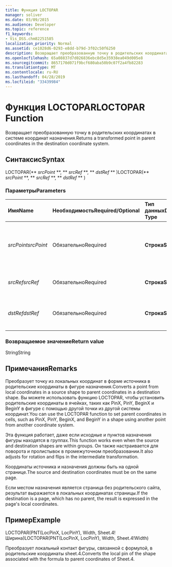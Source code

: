 ```yaml
---
title: Функция LOCTOPAR
manager: soliver
ms.date: 03/09/2015
ms.audience: Developer
ms.topic: reference
f1_keywords:
- Vis_DSS.chm82251585
localization_priority: Normal
ms.assetid: ce1028d6-0293-e8dd-b79d-3f02c50f6250
description: Возвращает преобразованную точку в родительских координатах в системе координат назначения.
ms.openlocfilehash: 65a08837d7d026836ebc8d5e35938ea049d005e8
ms.sourcegitcommit: 8657170d071f9bcf680aba50b9c07f2a4fb82283
ms.translationtype: MT
ms.contentlocale: ru-RU
ms.lasthandoff: 04/28/2019
ms.locfileid: "33439984"
---
```

# <a name="loctopar-function"></a><span data-ttu-id="162ab-103">Функция LOCTOPAR</span><span class="sxs-lookup"><span data-stu-id="162ab-103">LOCTOPAR Function</span></span>

<span data-ttu-id="162ab-104">Возвращает преобразованную точку в родительских координатах в системе координат назначения.</span><span class="sxs-lookup"><span data-stu-id="162ab-104">Returns a transformed point in parent coordinates in the destination coordinate system.</span></span>
  
## <a name="syntax"></a><span data-ttu-id="162ab-105">Синтаксис</span><span class="sxs-lookup"><span data-stu-id="162ab-105">Syntax</span></span>

<span data-ttu-id="162ab-106">LOCTOPAR(\*\* *srcPoint* \*\*, \*\* *srcRef* \*\*, \*\* *dstRef* \*\* )</span><span class="sxs-lookup"><span data-stu-id="162ab-106">LOCTOPAR(\*\* *srcPoint* \*\*, \*\* *srcRef* \*\*, \*\* *dstRef* \*\* )</span></span> 
  
### <a name="parameters"></a><span data-ttu-id="162ab-107">Параметры</span><span class="sxs-lookup"><span data-stu-id="162ab-107">Parameters</span></span>

|<span data-ttu-id="162ab-108">**Имя**</span><span class="sxs-lookup"><span data-stu-id="162ab-108">**Name**</span></span>|<span data-ttu-id="162ab-109">**Необходимость**</span><span class="sxs-lookup"><span data-stu-id="162ab-109">**Required/Optional**</span></span>|<span data-ttu-id="162ab-110">**Тип данных**</span><span class="sxs-lookup"><span data-stu-id="162ab-110">**Data Type**</span></span>|<span data-ttu-id="162ab-111">**Описание**</span><span class="sxs-lookup"><span data-stu-id="162ab-111">**Description**</span></span>|
|:-----|:-----|:-----|:-----|
| <span data-ttu-id="162ab-112">_srcPoint_</span><span class="sxs-lookup"><span data-stu-id="162ab-112">_srcPoint_</span></span> <br/> |<span data-ttu-id="162ab-113">Обязательно</span><span class="sxs-lookup"><span data-stu-id="162ab-113">Required</span></span>  <br/> |<span data-ttu-id="162ab-114">**Строка**</span><span class="sxs-lookup"><span data-stu-id="162ab-114">**String**</span></span> <br/> | <span data-ttu-id="162ab-115">Точка в локальных координатах в системе координат источника.</span><span class="sxs-lookup"><span data-stu-id="162ab-115">A point in local coordinates in the source coordinate system.</span></span>  <br/> |
| <span data-ttu-id="162ab-116">_srcRef_</span><span class="sxs-lookup"><span data-stu-id="162ab-116">_srcRef_</span></span> <br/> |<span data-ttu-id="162ab-117">Обязательно</span><span class="sxs-lookup"><span data-stu-id="162ab-117">Required</span></span>  <br/> |<span data-ttu-id="162ab-118">**Строка**</span><span class="sxs-lookup"><span data-stu-id="162ab-118">**String**</span></span> <br/> | <span data-ttu-id="162ab-119">Ссылка на ячейку в объекте-источнике.</span><span class="sxs-lookup"><span data-stu-id="162ab-119">A reference to a cell in the source object.</span></span>  <br/> |
| <span data-ttu-id="162ab-120">_dstRef_</span><span class="sxs-lookup"><span data-stu-id="162ab-120">_dstRef_</span></span> <br/> |<span data-ttu-id="162ab-121">Обязательно</span><span class="sxs-lookup"><span data-stu-id="162ab-121">Required</span></span>  <br/> |<span data-ttu-id="162ab-122">**Строка**</span><span class="sxs-lookup"><span data-stu-id="162ab-122">**String**</span></span> <br/> | <span data-ttu-id="162ab-123">Ссылка на ячейку в объекте назначения.</span><span class="sxs-lookup"><span data-stu-id="162ab-123">A reference to a cell in the destination object.</span></span>  <br/> |
   
### <a name="return-value"></a><span data-ttu-id="162ab-124">Возвращаемое значение</span><span class="sxs-lookup"><span data-stu-id="162ab-124">Return value</span></span>

<span data-ttu-id="162ab-125">String</span><span class="sxs-lookup"><span data-stu-id="162ab-125">String</span></span>
  
## <a name="remarks"></a><span data-ttu-id="162ab-126">Примечания</span><span class="sxs-lookup"><span data-stu-id="162ab-126">Remarks</span></span>

<span data-ttu-id="162ab-127">Преобразует точку из локальных координат в форме источника в родительские координаты в фигуре назначения.</span><span class="sxs-lookup"><span data-stu-id="162ab-127">Converts a point from local coordinates in a source shape to parent coordinates in a destination shape.</span></span> <span data-ttu-id="162ab-128">Вы можете использовать функцию LOCTOPAR, чтобы установить родительские координаты в ячейках, таких как PinX, PinY, BeginX и BeginY в фигуре с помощью другой точки из другой системы координат.</span><span class="sxs-lookup"><span data-stu-id="162ab-128">You can use the LOCTOPAR function to set parent coordinates in cells, such as PinX, PinY, BeginX, and BeginY in a shape using another point from another coordinate system.</span></span> 
  
<span data-ttu-id="162ab-129">Эта функция работает, даже если исходные и пунктов назначения фигуры находятся в группах.</span><span class="sxs-lookup"><span data-stu-id="162ab-129">This function works even when the source and destination shapes are within groups.</span></span> <span data-ttu-id="162ab-130">Он также настраивается для поворота и пролистывок в промежуточном преобразовании.</span><span class="sxs-lookup"><span data-stu-id="162ab-130">It also adjusts for rotation and flips in the intermediate transformation.</span></span> 
  
<span data-ttu-id="162ab-131">Координаты источника и назначения должны быть на одной странице.</span><span class="sxs-lookup"><span data-stu-id="162ab-131">The source and destination coordinates must be on the same page.</span></span> 
  
<span data-ttu-id="162ab-132">Если местом назначения является страница без родительского сайта, результат выражается в локальных координатах страницы.</span><span class="sxs-lookup"><span data-stu-id="162ab-132">If the destination is a page, which has no parent, the result is expressed in the page's local coordinates.</span></span> 
  
## <a name="example"></a><span data-ttu-id="162ab-133">Пример</span><span class="sxs-lookup"><span data-stu-id="162ab-133">Example</span></span>

<span data-ttu-id="162ab-134">LOCTOPAR(PNT(LocPinX, LocPinY), Width, Sheet.4! Ширина)</span><span class="sxs-lookup"><span data-stu-id="162ab-134">LOCTOPAR(PNT(LocPinX, LocPinY), Width, Sheet.4!Width)</span></span> 
  
<span data-ttu-id="162ab-135">Преобразует локальный контакт фигуры, связанной с формулой, в родительские координаты sheet.4.</span><span class="sxs-lookup"><span data-stu-id="162ab-135">Converts the local pin of the shape associated with the formula to parent coordinates of Sheet.4.</span></span> 
  

